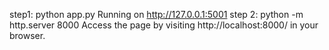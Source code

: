 step1: python app.py
        Running on http://127.0.0.1:5001
step 2: python -m http.server 8000
Access the page by visiting http://localhost:8000/ in your browser.
